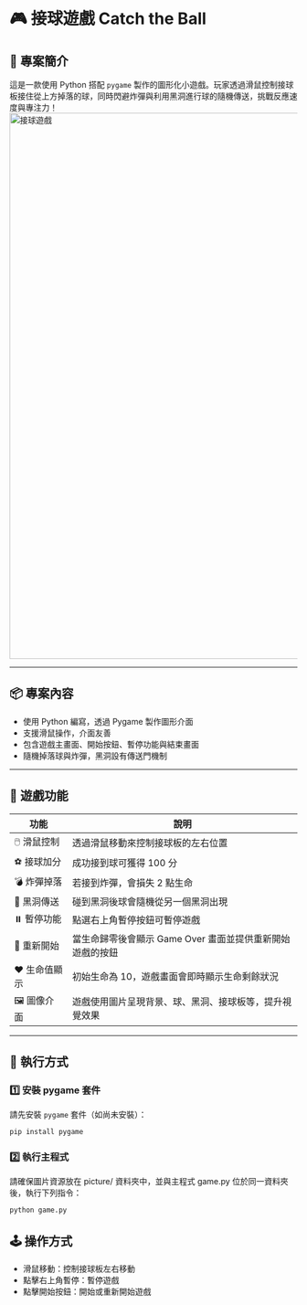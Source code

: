 # 🎮 接球遊戲 Catch the Ball

## 📘 專案簡介
這是一款使用 Python 搭配 `pygame` 製作的圖形化小遊戲。玩家透過滑鼠控制接球板接住從上方掉落的球，同時閃避炸彈與利用黑洞進行球的隨機傳送，挑戰反應速度與專注力！
<img width="956" alt="接球遊戲" src="https://github.com/user-attachments/assets/1adfac17-99ea-4acf-8b11-cefbbf220ad2" />

---
 
## 📦 專案內容

- 使用 Python 編寫，透過 Pygame 製作圖形介面
- 支援滑鼠操作，介面友善
- 包含遊戲主畫面、開始按鈕、暫停功能與結束畫面
- 隨機掉落球與炸彈，黑洞設有傳送門機制

---
## 🎯 遊戲功能

| 功能            | 說明                                                                 |
|-----------------|----------------------------------------------------------------------|
| 🖱️ 滑鼠控制     | 透過滑鼠移動來控制接球板的左右位置                                   |
| ⚽ 接球加分      | 成功接到球可獲得 100 分                                              |
| 💣 炸彈掉落      | 若接到炸彈，會損失 2 點生命                                           |
| 🌌 黑洞傳送      | 碰到黑洞後球會隨機從另一個黑洞出現                                    |
| ⏸️ 暫停功能      | 點選右上角暫停按鈕可暫停遊戲                                          |
| 🔁 重新開始      | 當生命歸零後會顯示 Game Over 畫面並提供重新開始遊戲的按鈕            |
| ❤️ 生命值顯示    | 初始生命為 10，遊戲畫面會即時顯示生命剩餘狀況                         |
| 🖼️ 圖像介面      | 遊戲使用圖片呈現背景、球、黑洞、接球板等，提升視覺效果                 |

---

## 🧰 執行方式

### 1️⃣ 安裝 pygame 套件
請先安裝 `pygame` 套件（如尚未安裝）：

```bash
pip install pygame
```
### 2️⃣ 執行主程式
請確保圖片資源放在 picture/ 資料夾中，並與主程式 game.py 位於同一資料夾後，執行下列指令：
```bash
python game.py
```
## 🕹️ 操作方式 

- 滑鼠移動：控制接球板左右移動
- 點擊右上角暫停：暫停遊戲
- 點擊開始按鈕：開始或重新開始遊戲
